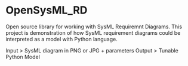 # OpenSysML_RD

Open source library for working with SysML Requiremnt Diagrams. This project is demonstration of how SysML requirement diagrams could be interpreted as a model with Python language. 

Input > SysML diagram in PNG or JPG + parameters
Output > Tunable Python Model
